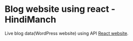 # Blog website using react - HindiManch

Live blog data(WordPress website) using API [React website](https://hindimanch-react.vercel.app/).

